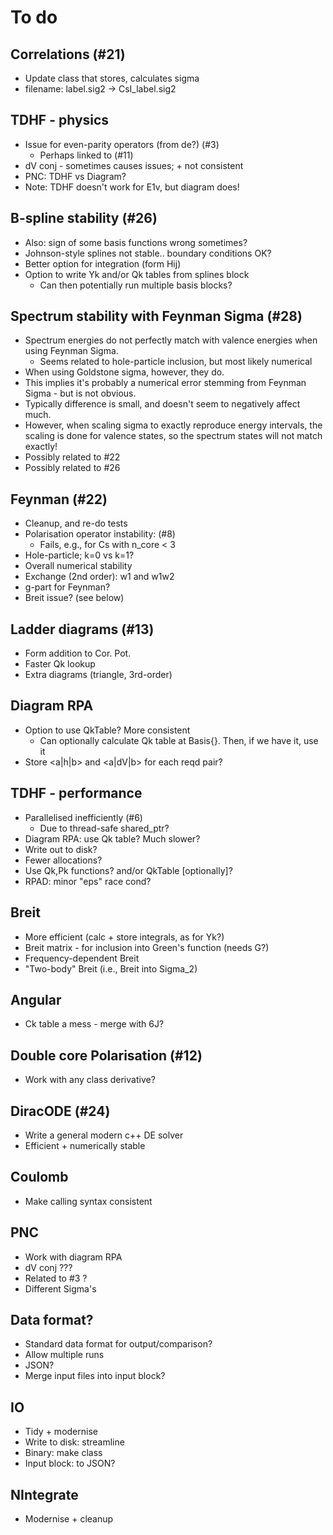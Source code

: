 # To do

## Correlations (#21)

* Update class that stores, calculates sigma
* filename: label.sig2 -> CsI_label.sig2

## TDHF - physics

* Issue for even-parity operators (from de?) (#3)
  * Perhaps linked to (#11)
* dV conj - sometimes causes issues; + not consistent
* PNC: TDHF vs Diagram?
* Note: TDHF doesn't work for E1v, but diagram does!

## B-spline stability (#26)

* Also: sign of some basis functions wrong sometimes?
* Johnson-style splines not stable.. boundary conditions OK?
* Better option for integration (form Hij)
* Option to write Yk and/or Qk tables from splines block
  * Can then potentially run multiple basis blocks?

## Spectrum stability with Feynman Sigma (#28)

* Spectrum energies do not perfectly match with valence energies when using Feynman Sigma.
  * Seems related to hole-particle inclusion, but most likely numerical
* When using Goldstone sigma, however, they do.
* This implies it's probably a numerical error stemming from Feynman Sigma - but is not obvious.
* Typically difference is small, and doesn't seem to negatively affect much.
* However, when scaling sigma to exactly reproduce energy intervals, the scaling  is done for valence states, so the spectrum states will not match exactly!
* Possibly related to #22
* Possibly related to #26

## Feynman (#22)

* Cleanup, and re-do tests
* Polarisation operator instability: (#8)
  * Fails, e.g., for Cs with n_core < 3
* Hole-particle; k=0 vs k=1?
* Overall numerical stability
* Exchange (2nd order): w1 and w1w2
* g-part for Feynman?
* Breit issue? (see below)

## Ladder diagrams (#13)

* Form addition to Cor. Pot.
* Faster Qk lookup
* Extra diagrams (triangle, 3rd-order)

## Diagram RPA

* Option to use QkTable? More consistent
  * Can optionally calculate Qk table at Basis{}. Then, if we have it, use it
* Store <a|h|b> and <a|dV|b> for each reqd pair?

## TDHF - performance

* Parallelised inefficiently (#6)
  * Due to thread-safe shared_ptr?
* Diagram RPA: use Qk table? Much slower?
* Write out to disk?
* Fewer allocations?
* Use Qk,Pk functions? and/or QkTable [optionally]?
* RPAD: minor "eps" race cond?

## Breit

* More efficient (calc + store integrals, as for Yk?)
* Breit matrix - for inclusion into Green's function (needs G?)
* Frequency-dependent Breit
* "Two-body" Breit (i.e., Breit into Sigma_2)

## Angular

* Ck table a mess - merge with 6J?

## Double core Polarisation (#12)

* Work with any class derivative?

## DiracODE (#24)

* Write a general modern c++ DE solver
* Efficient + numerically stable

## Coulomb

* Make calling syntax consistent

## PNC

* Work with diagram RPA
* dV conj ???
* Related to #3 ?
* Different Sigma's

## Data format?

* Standard data format for output/comparison?
* Allow multiple runs
* JSON?
* Merge input files into input block?

## IO

* Tidy + modernise
* Write to disk: streamline
* Binary: make class
* Input block: to JSON?

## NIntegrate

* Modernise + cleanup
